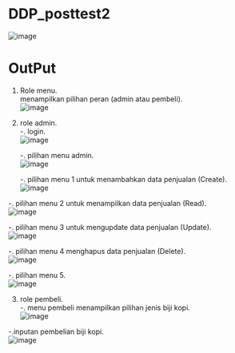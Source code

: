 # DDP_posttest2

![image](https://github.com/Nova-NF/DDP_posttest2/assets/144618201/8c607166-fbd2-4e7b-9948-d33d39e0f855)

# OutPut
1. Role menu.<br>
menampilkan pilihan peran (admin atau pembeli).<br>
   ![image](https://github.com/Nova-NF/DDP_posttest2/assets/144618201/f9b8d895-5812-4dd4-aa8e-43d42ae6553e)

2. role admin.<br>
   -. login.<br>
![image](https://github.com/Nova-NF/DDP_posttest2/assets/144618201/6c1ab2f1-778d-4e8f-a37d-aafee8db30a1)

   -. pilihan menu admin.<br>
   ![image](https://github.com/Nova-NF/DDP_posttest2/assets/144618201/e3fa7836-0684-44a7-8647-8e1012d1867a)

   -. pilihan menu 1 untuk menambahkan data penjualan (Create).<br>
   ![image](https://github.com/Nova-NF/DDP_posttest2/assets/144618201/9e459018-203e-47b1-8555-b0075fdddfce)

  -. pilihan menu 2 untuk menampilkan data penjualan (Read).<br>
  ![image](https://github.com/Nova-NF/DDP_posttest2/assets/144618201/a0cba529-d2be-46eb-abe7-a377009f0ff3)

  -. pilihan menu 3 untuk mengupdate data penjualan (Update).<br>
  ![image](https://github.com/Nova-NF/DDP_posttest2/assets/144618201/c3646ed5-c99c-4641-a9bb-277d9e23ccab)

  -. pilihan menu 4 menghapus data penjualan (Delete).<br>
  ![image](https://github.com/Nova-NF/DDP_posttest2/assets/144618201/68d32e2f-f3e9-42df-bd77-b8fd495bfedb)

  -. pilihan menu 5.<br>
  ![image](https://github.com/Nova-NF/DDP_posttest2/assets/144618201/fb5902c8-f885-4dc5-9973-00ad78792825)

  
3. role pembeli.<br>
  -. menu pembeli menampilkan pilihan jenis biji kopi.<br>
   ![image](https://github.com/Nova-NF/DDP_posttest2/assets/144618201/da18e3d4-84b2-4702-bd88-417685c51148)

  -.inputan pembelian biji kopi.<br> 
  ![image](https://github.com/Nova-NF/DDP_posttest2/assets/144618201/72a254b3-817b-4dbb-b07b-b34d11098a5b)
